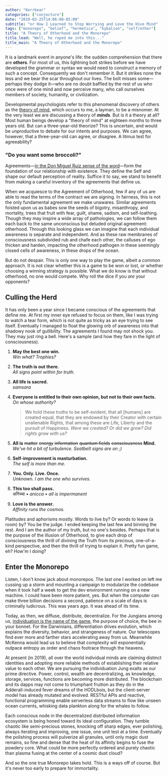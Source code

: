 ```yaml
---
author: "Kerrbear"
categories: ["conjecture"]
date: "2019-03-25T14:06:00-05:00"
subtitle: "or How I Learned to Stop Worrying and Love the Hive Mind"
tags: ["monorepo", "belief", "hermetica", "kybalion", "self/other"]
title: "A Theory of Otherhood and the Monorepo"
title_lead: "Well, he roped me into this..."
title_main: "A Theory of Otherhood and the Monorepo"
---
```


It is a landmark event in anyone's life: the sudden comprehension that there are **others**. For most of us, this lightning bolt strikes before we have developed the grammar or syntax we would need to construct a memory of such a concept. Consequently we don't remember it. But it strikes none the less and we bear the scar throughout our lives. The bolt misses some—perhaps they dodge it—who are no doubt baffled by the rest of us who once were of one mind and now perceive many, who call ourselves members of society, humanity, or civilization.

Developmental psychologists refer to this phenomenal discovery of others as the [theory of mind](https://www.wikiwand.com/en/Theory_of_mind "Theory of Mind on Wikipedia"), which occurs to me, a layman, to be a misnomer. At the very least we are discussing a theory of **_minds_**. But is it a theory at all? Most human beings develop a "theory of mind" at eighteen months to three years old. But can a three-year-old theorize? This is uncertain, and would be unproductive to debate for our intents and purposes. We can agree, however, that a three-year-old can agree, or disagree. A litmus test for agreeability?

### "Do you want some broccoli?"

Agreements—[in the Don Miguel Ruiz sense of the word](https://www.goodreads.com/book/show/6596.The_Four_Agreements "Ruiz' Four Agreements on GoodReads")—form the foundation of our relationship with existence. They define the Self and shape our default perception of reality. Suffice it to say, we stand to benefit from making a careful inventory of the agreements that define us.

When we acquiesce to the Agreement of Otherhood, few if any of us are able to read the terms of the contract we are signing. In fairness, this is not the only fundamental agreement we make unawares. Similar agreements foisted upon us as babes sow the seeds of bigotry, misanthropy, and mortality, trees that fruit with fear, guilt, shame, sadism, and self-loathing. Though they may inspire a wide array of pathologies, we can follow them each back to the same unconscious but deluded original agreement: otherhood. Through this looking glass we can imagine that each individual awareness is separate and independent. And as these raw membranes of consciousness subdivided rub and chafe each other, the calluses of ego thicken and harden, impacting the otherhood pathogen in these seemingly closed cells of awareness, in these drops of the ocean.

But do not despair. This is only one way to play the game, albeit a common approach. It is not clear whether this is a game to be won or lost, or whether choosing a winning strategy is possible. What we do know is that without otherhood, no one would compete. Why roll the dice if you _are_ your opponents?

## Culling the Herd

It has only been a year since I became conscious of the agreements that define me. At first my inner eye refused to focus on them, like I was trying to watch a tear form, which is not quite as tricky as an eye trying to see itself. Eventually I managed to float the glowing orb of awareness into that shadowy nook of gullibility. The agreements I found may not shock you. They may just ring a bell. Here's a sample (and how they fare in the light of consciousness).

1. **May the best one win.**  
   _Win what? Trophies?_
2. **The truth is out there.**  
   _All signs point within for truth._
3. **All life is sacred.**  
   _samsara_
4. **Everyone is entitled to their own opinion, but not to their own facts.**  
   _On whose authority?_

   > We hold these truths to be self-evident, that all \[humans\] are created equal, that they are endowed by their Creator with certain unalienable Rights, that among these are Life, Liberty and the pursuit of Happiness.
   _Were we created? Or did we grow? Did rights grow with us?_
   
5. **All is** ~~matter~~ ~~energy~~ ~~information~~ ~~quantum fields~~ ~~consciousness~~ **Mind.**  
   _We've hit a bit of turbulence. Seatbelt signs are on ;)_
6. **Self-improvement is masturbation.**  
   _The self is more than me._
7. **You. Only. Live. Once.**  
   _Unknown. I am the one who survives._
8. **This too shall pass.**  
   अनिच्चा • _anicca • all is impermanent_
9. **Love is the answer.**  
   _Affinity runs the cosmos._

Platitudes and aphorisms mostly. Words to live by? Or words to leave (a room) by? You be the judge. I ended keeping the last few and binning the rest. And I am the author of my truth, but no one's besides. Perhaps that is the purpose of the illusion of Otherhood, to give each drop of consciousness the thrill of divining the Truth from its precious, one-of-a-kind perspective, and then the thrill of trying to explain it. Pretty fun game, eh? How'm I doing?

## Enter the Monorepo

Listen, I don't know jack about monorepos. The last one I worked on left me cussing up a storm and mounting a campaign to modularize the codebase when it took half a week to get the dev environment running on a new machine. I could have been more patient, yes. But when the computer can make three billion decisions a second, patience on a scale of days is criminally ludicrous. This was years ago. It was ahead of its time.

Today, as then, we diffuse, distribute, decentralize. For the Jungians among us, [individuation is the name of the game](https://appliedjung.com/individuation-project/), the purpose of choice, the bee in your bonnet. For the Darwinians, differentiation drives evolution, which explains the diversity, behavior, and strangeness of nature. Our telescopes find ever more and farther stars accelerating away from us. Meanwhile McKenna would lead us to believe that complexity will exponentially outpace entropy as order and chaos footrace through the heavens.

At present (in 2019), all over the world individual minds are claiming distinct identities and adopting more reliable methods of establishing their relative value to each other. We are pursuing the individuation Jung exalts as our prime directive. Power, control, wealth are decentralizing, as knowledge, storage, services, functions are becoming more distributed. The blockchain and its dapps may not come to triumphant fruition as they do in the Adderall-induced fever dreams of the HODLbois, but the client-server model has already mutated and evolved. RESTful APIs and reactive, functional programming enable serverless data streams to flow like unseen ocean currents, whisking data plankton along for the whales to follow.

Each conscious node in the decentralized distributed information ecosystem  is being honed toward its ideal configuration. They tumble chaotic like semi-precious stones, knocking off sharp edges, ever polishing, always iterating and improving, one issue, one unit test at a time. Eventually the polishing process will pulverize all granules, until only magic dust remains, so fine and dense that the heat of its affinity begins to fuse the powdery core. What could be more perfectly ordered and purely chaotic than plasma fusing at the center of a cosmic dust cloud?

And so the one true Monorepo takes hold. This is a ways off of course. But it's never too early to prepare for immortality.
